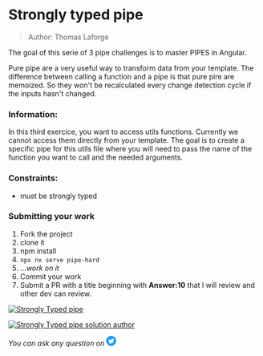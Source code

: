 <h1>Strongly typed pipe</h1>

> Author: Thomas Laforge

The goal of this serie of 3 pipe challenges is to master PIPES in Angular.

Pure pipe are a very useful way to transform data from your template. The difference between calling a function and a pipe is that pure pire are memoized. So they won't be recalculated every change detection cycle if the inputs hasn't changed.

### Information:

In this third exercice, you want to access utils functions. Currently we cannot access them directly from your template. The goal is to create a specific pipe for this utils file where you will need to pass the name of the function you want to call and the needed arguments.

### Constraints:

- must be strongly typed

### Submitting your work

1. Fork the project
2. clone it
3. npm install
4. `npx nx serve pipe-hard`
5. _...work on it_
6. Commit your work
7. Submit a PR with a title beginning with **Answer:10** that I will review and other dev can review.

<a href="https://github.com/tomalaforge/angular-challenges/pulls?q=label%3A10+label%3Aanswer"><img src="https://img.shields.io/badge/-Solutions-green" alt="Strongly Typed pipe"/></a>

<a href='https://github.com/tomalaforge/angular-challenges/pulls?q=label%3A{challenge number}+label%3A"answer+author"'><img src="https://img.shields.io/badge/-Author solution-important" alt="Strongly Typed pipe solution author"/></a>

<!-- <a href="{Blog post url}" target="_blank" rel="noopener noreferrer"><img src="https://img.shields.io/badge/-Blog post explanation-blue" alt="Strongly Typed pipe blog article"/></a> -->

_You can ask any question on_ <a href="https://twitter.com/laforge_toma" target="_blank" rel="noopener noreferrer"><img src="./../../logo/twitter.svg" height=20px alt="twitter"/></a>

